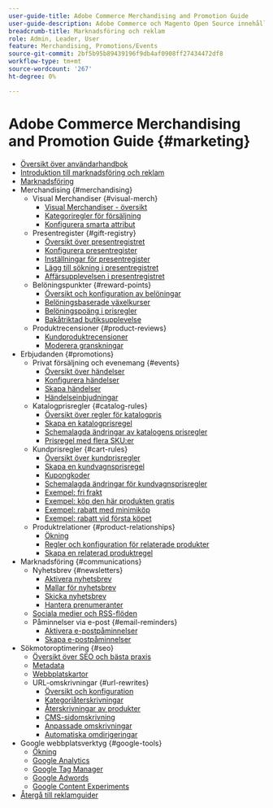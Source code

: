 ```yaml
---
user-guide-title: Adobe Commerce Merchandising and Promotion Guide
user-guide-description: Adobe Commerce och Magento Open Source innehåller många verktyg som ni kan använda för att öka försäljningen, skapa möjligheter för kundengagemang och skapa riktade kampanjer.
breadcrumb-title: Marknadsföring och reklam
role: Admin, Leader, User
feature: Merchandising, Promotions/Events
source-git-commit: 2bf5b95b89439196f9db4af0908ff27434472df8
workflow-type: tm+mt
source-wordcount: '267'
ht-degree: 0%

---
```



# Adobe Commerce Merchandising and Promotion Guide {#marketing}

- [Översikt över användarhandbok](guide-overview.md)
- [Introduktion till marknadsföring och reklam](introduction.md)
- [Marknadsföring](marketing-menu.md)
- Merchandising {#merchandising}
   - Visual Merchandiser {#visual-merch}
      - [Visual Merchandiser - översikt](visual-merchandiser.md)
      - [Kategoriregler för försäljning](category-product-rules.md)
      - [Konfigurera smarta attribut](smart-attributes-configure.md)
   - Presentregister {#gift-registry}
      - [Översikt över presentregistret](gift-registries.md)
      - [Konfigurera presentregister](gift-registry-configure.md)
      - [Inställningar för presentregister](gift-registry-create.md)
      - [Lägg till sökning i presentregistret](gift-registry-search.md)
      - [Affärsupplevelsen i presentregistret](gift-registry-storefront.md)
   - Belöningspunkter {#reward-points}
      - [Översikt och konfiguration av belöningar](rewards-loyalty.md)
      - [Belöningsbaserade växelkurser](reward-exchange-rates.md)
      - [Belöningspoäng i prisregler](reward-points-price-rules.md)
      - [Bakåtriktad butiksupplevelse](reward-points-storefront.md)
   - Produktrecensioner {#product-reviews}
      - [Kundproduktrecensioner](product-reviews.md)
      - [Moderera granskningar](product-reviews-moderate.md)
- Erbjudanden {#promotions}
   - Privat försäljning och evenemang {#events}
      - [Översikt över händelser](events-private-sales.md)
      - [Konfigurera händelser](event-configure.md)
      - [Skapa händelser](event-create.md)
      - [Händelseinbjudningar](invitations.md)
   - Katalogprisregler {#catalog-rules}
      - [Översikt över regler för katalogpris](price-rules-catalog.md)
      - [Skapa en katalogprisregel](price-rules-catalog-create.md)
      - [Schemalagda ändringar av katalogens prisregler](price-rule-catalog-scheduled-changes.md)
      - [Prisregel med flera SKU:er](price-rule-multiple-sku.md)
   - Kundprisregler {#cart-rules}
      - [Översikt över kundprisregler](price-rules-cart.md)
      - [Skapa en kundvagnsprisregel](price-rules-cart-create.md)
      - [Kupongkoder](price-rules-cart-coupon.md)
      - [Schemalagda ändringar för kundvagnsprisregler](price-rule-cart-scheduled-changes.md)
      - [Exempel: fri frakt](price-rules-cart-free-shipping.md)
      - [Exempel: köp den här produkten gratis](price-rules-cart-buy-this-get-that.md)
      - [Exempel: rabatt med minimiköp](price-rule-discount-minimum-purchase.md)
      - [Exempel: rabatt vid första köpet](price-rule-discount-first-purchase.md)
   - Produktrelationer {#product-relationships}
      - [Ökning](product-relationships.md)
      - [Regler och konfiguration för relaterade produkter](product-related-rules.md)
      - [Skapa en relaterad produktregel](product-related-rule-create.md)
- Marknadsföring {#communications}
   - Nyhetsbrev {#newsletters}
      - [Aktivera nyhetsbrev](newsletters.md)
      - [Mallar för nyhetsbrev](newsletter-template.md)
      - [Skicka nyhetsbrev](newsletter-queue.md)
      - [Hantera prenumeranter](newsletter-subscribers.md)
   - [Sociala medier och RSS-flöden](social-rss.md)
   - Påminnelser via e-post {#email-reminders}
      - [Aktivera e-postpåminnelser](email-reminder-rules.md)
      - [Skapa e-postpåminnelser](email-reminder-rules-create.md)
- Sökmotoroptimering {#seo}
   - [Översikt över SEO och bästa praxis](seo-overview.md)
   - [Metadata](meta-data.md)
   - [Webbplatskartor](sitemap-xml.md)
   - URL-omskrivningar {#url-rewrites}
      - [Översikt och konfiguration](url-rewrite.md)
      - [Kategoriåterskrivningar](url-rewrite-category.md)
      - [Återskrivningar av produkter](url-rewrite-product.md)
      - [CMS-sidomskrivning](url-rewrite-cms-page.md)
      - [Anpassade omskrivningar](url-rewrite-custom.md)
      - [Automatiska omdirigeringar](url-redirect-product-automatic.md)
- Google webbplatsverktyg {#google-tools}
   - [Ökning](google-tools.md)
   - [Google Analytics](google-analytics.md)
   - [Google Tag Manager](google-tag-manager.md)
   - [Google Adwords](google-adwords.md)
   - [Google Content Experiments](google-content-experiments.md)
- [Återgå till reklamguider](https://experienceleague.adobe.com/en/docs/commerce-admin/user-guides/home)

